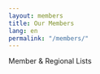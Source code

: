```yaml
---
layout: members
title: Our Members
lang: en
permalink: "/members/"
---
```


Member & Regional Lists
